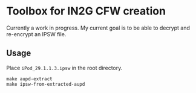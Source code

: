 # Toolbox for IN2G CFW creation

Currently a work in progress. My current goal is to be able to decrypt and re-encrypt an IPSW file.

## Usage

Place `iPod_29.1.1.3.ipsw` in the root directory.

```
make aupd-extract
make ipsw-from-extracted-aupd
```
